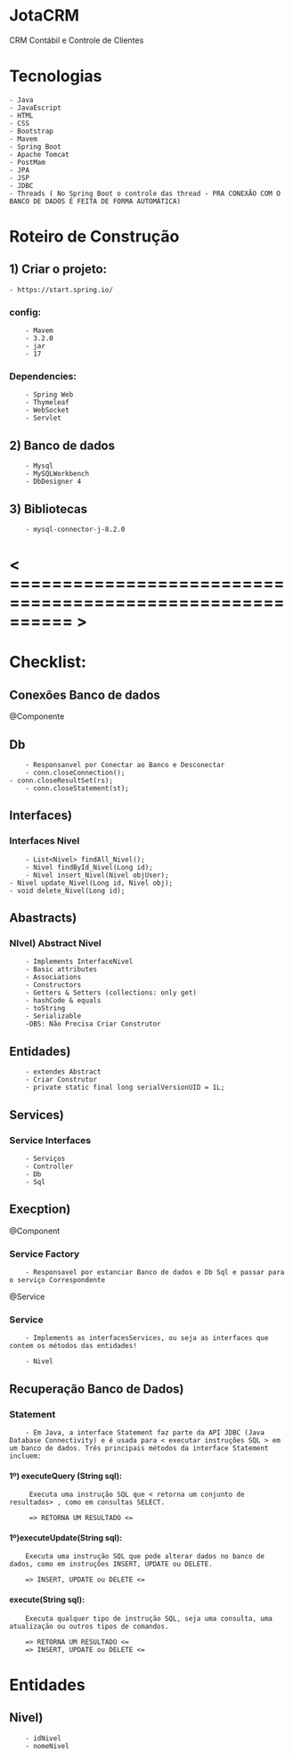 # JotaCRM
CRM Contábil e Controle de Clientes

# Tecnologias
    - Java
    - JavaEscript
    - HTML
    - CSS
    - Bootstrap
    - Mavem
    - Spring Boot
    - Apache Tomcat
    - PostMam
    - JPA
    - JSP
    - JDBC
    - Threads ( No Spring Boot o controle das thread - PRA CONEXÃO COM O BANCO DE DADOS É FEITA DE FORMA AUTOMÁTICA)
    
# Roteiro de Construção

## 1) Criar o projeto:
    - https://start.spring.io/

### config:
        - Mavem
        - 3.2.0
        - jar
        - 17

### Dependencies:
        - Spring Web
        - Thymeleaf
        - WebSocket
        - Servlet
        
## 2) Banco de dados
        - Mysql
        - MySQLWorkbench
        - DbDesigner 4
        
## 3) Bibliotecas
        - mysql-connector-j-8.2.0

# < ========================================================== >

# Checklist:

## Conexões Banco de dados
@Componente
## Db
        - Responsanvel por Conectar ao Banco e Desconectar
        - conn.closeConnection();
	- conn.closeResultSet(rs);
        - conn.closeStatement(st);
## 


## Interfaces)
### Interfaces Nivel

        - List<Nivel> findAll_Nivel();
        - Nivel findById_Nivel(Long id);
        - Nivel insert_Nivel(Nivel objUser);
	- Nivel update_Nivel(Long id, Nivel obj);	
	- void delete_Nivel(Long id);	

## Abastracts)
### NIvel)  Abstract Nivel
        - Implements InterfaceNivel
        - Basic attributes 
        - Associations 
        - Constructors 
        - Getters & Setters (collections: only get)
        - hashCode & equals
        - toString
        - Serializable
        -OBS: Não Precisa Criar Construtor

## Entidades) 
        - extendes Abstract
        - Criar Construtor
        - private static final long serialVersionUID = 1L;

## Services)
### Service Interfaces
        - Serviços
        - Controller
        - Db
        - Sql

## Execption)


@Component
### Service Factory
        - Responsavel por estanciar Banco de dados e Db Sql e passar para o serviço Correspondente

@Service
### Service 
        - Implements as interfacesServices, ou seja as interfaces que contem os métodos das entidades!

        - Nivel




## Recuperação Banco de Dados)
### Statement
        - Em Java, a interface Statement faz parte da API JDBC (Java Database Connectivity) e é usada para < executar instruções SQL > em um banco de dados. Três principais métodos da interface Statement incluem:

#### 1º) executeQuery (String sql):
         Executa uma instrução SQL que < retorna um conjunto de resultados> , como em consultas SELECT.
         
         => RETORNA UM RESULTADO <=


#### 1º)executeUpdate(String sql): 
        Executa uma instrução SQL que pode alterar dados no banco de dados, como em instruções INSERT, UPDATE ou DELETE.
                
        => INSERT, UPDATE ou DELETE <=

#### execute(String sql): 
        Executa qualquer tipo de instrução SQL, seja uma consulta, uma atualização ou outros tipos de comandos.

        => RETORNA UM RESULTADO <=
        => INSERT, UPDATE ou DELETE <=



# Entidades
## Nivel)
        - idNivel
        - nomeNivel
